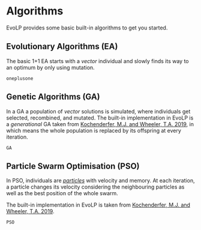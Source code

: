 # Algorithms

EvoLP provides some basic built-in algorithms to get you started.

## Evolutionary Algorithms (EA)

The basic 1+1 EA starts with a _vector_ individual and slowly finds its way to an optimum by only using mutation.

```@docs
oneplusone
```

## Genetic Algorithms (GA)

In a GA a population of _vector_ solutions is simulated, where individuals get selected, recombined, and mutated.
The built-in implementation in EvoLP is a _generational_ GA taken from [Kochenderfer, M.J. and Wheeler, T.A. 2019][1], in which means the whole population is replaced by its offspring at every iteration.

```@docs
GA
```

## Particle Swarm Optimisation (PSO)

In PSO, individuals are [_particles_](generators.md#Particle-based-populations) with velocity and memory.
At each iteration, a particle changes its velocity considering the neighbouring particles as well as the best position of the whole swarm.

The built-in implementation in EvoLP is taken from [Kochenderfer, M.J. and Wheeler, T.A. 2019][1].

```@docs
PSO
```

[1]: <https://algorithmsbook.com/optimization/> "Algorithms for optimization"
